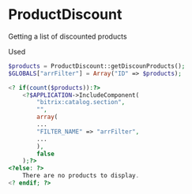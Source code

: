 # ProductDiscount
Getting a list of discounted products

Used

```php
$products = ProductDiscount::getDiscounProducts();
$GLOBALS["arrFilter"] = Array("ID" => $products);

<? if(count($products)):?>
	<?$APPLICATION->IncludeComponent(
        "bitrix:catalog.section", 
        "",
        array(
        ...
        "FILTER_NAME" => "arrFilter",
        ...
		),
		false
	);?>
<?else: ?>
	There are no products to display.
<? endif; ?>	
```


